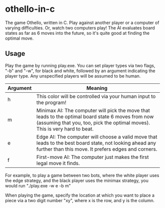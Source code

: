 # othello-in-c
The game Othello, written in C. Play against another player or a computer of varying difficulties. Or, watch two computers play! The AI evaluates board states as far as 6 moves into the future, so it's quite good at finding the optimal move.

## Usage
Play the game by running play.exe. You can set player types via two flags, "-b" and "-w", for black and white, followed by an argument indicating the player type. Any unspecified players will be assumed to be human.

|Argument|Meaning|
|---|---|
|h|This color will be controlled via your human input to the program!|
|m|Minimax AI: The computer will pick the move that leads to the optimal board state 6 moves from now (assuming that you, too, pick the optimal moves). This is very hard to beat.
|e|Edge AI: The computer will choose a valid move that leads to the best board state, not looking ahead any further than this move. It prefers edges and corners.|
|f|First-move AI: The computer just makes the first legal move it finds.|

For example, to play a game between two bots, where the white player uses the edge strategy, and the black player uses the minimax strategy, you would run "./play.exe -w e -b m"


When playing the game, specify the location at which you want to place a piece via a two digit number "xy", where x is the row, and y is the column.
